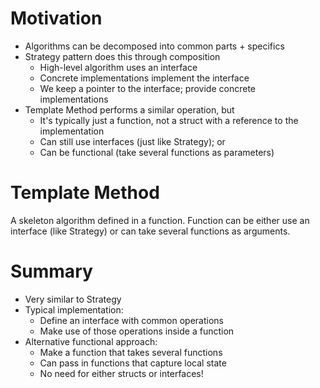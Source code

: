 # Motivation

- Algorithms can be decomposed into common parts + specifics
- Strategy pattern does this through composition
  - High-level algorithm uses an interface
  - Concrete implementations implement the interface
  - We keep a pointer to the interface; provide concrete implementations
- Template Method performs a similar operation, but
  - It's typically just a function, not a struct with a reference to the implementation
  - Can still use interfaces (just like Strategy); or
  - Can be functional (take several functions as parameters)

# Template Method

A skeleton algorithm defined in a function. Function can be either use an interface (like Strategy) or can take several functions as arguments.

# Summary

- Very similar to Strategy
- Typical implementation:
  - Define an interface with common operations
  - Make use of those operations inside a function
- Alternative functional approach:
  - Make a function that takes several functions
  - Can pass in functions that capture local state
  - No need for either structs or interfaces!
